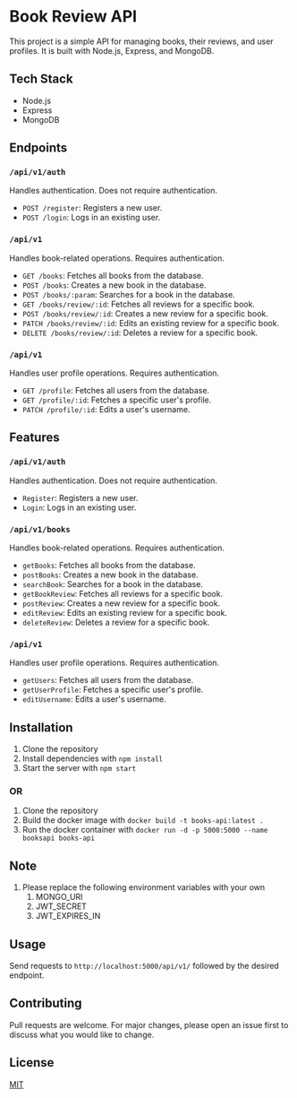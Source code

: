 # Book Review API

This project is a simple API for managing books, their reviews, and user profiles. It is built with Node.js, Express, and MongoDB.

## Tech Stack

- Node.js
- Express
- MongoDB

## Endpoints

### `/api/v1/auth`
Handles authentication. Does not require authentication.

- `POST /register`: Registers a new user.
- `POST /login`: Logs in an existing user.

### `/api/v1`
Handles book-related operations. Requires authentication.

- `GET /books`: Fetches all books from the database.
- `POST /books`: Creates a new book in the database.
- `POST /books/:param`: Searches for a book in the database.
- `GET /books/review/:id`: Fetches all reviews for a specific book.
- `POST /books/review/:id`: Creates a new review for a specific book.
- `PATCH /books/review/:id`: Edits an existing review for a specific book.
- `DELETE /books/review/:id`: Deletes a review for a specific book.

### `/api/v1`
Handles user profile operations. Requires authentication.

- `GET /profile`: Fetches all users from the database.
- `GET /profile/:id`: Fetches a specific user's profile.
- `PATCH /profile/:id`: Edits a user's username.

## Features

### `/api/v1/auth`
Handles authentication. Does not require authentication.

- `Register`: Registers a new user.
- `Login`: Logs in an existing user.

### `/api/v1/books`
Handles book-related operations. Requires authentication.

- `getBooks`: Fetches all books from the database.
- `postBooks`: Creates a new book in the database.
- `searchBook`: Searches for a book in the database.
- `getBookReview`: Fetches all reviews for a specific book.
- `postReview`: Creates a new review for a specific book.
- `editReview`: Edits an existing review for a specific book.
- `deleteReview`: Deletes a review for a specific book.

### `/api/v1`
Handles user profile operations. Requires authentication.

- `getUsers`: Fetches all users from the database.
- `getUserProfile`: Fetches a specific user's profile.
- `editUsername`: Edits a user's username.



## Installation

1. Clone the repository
2. Install dependencies with `npm install`
3. Start the server with `npm start`

### OR

1. Clone the repository
2. Build the docker image with `docker build -t books-api:latest .`
3. Run the docker container with `docker run -d -p 5000:5000 --name booksapi books-api`

## Note

1. Please replace the following environment variables with your own
    1. MONGO_URI
    2. JWT_SECRET
    3. JWT_EXPIRES_IN

## Usage

Send requests to `http://localhost:5000/api/v1/` followed by the desired endpoint.

## Contributing

Pull requests are welcome. For major changes, please open an issue first to discuss what you would like to change.

## License

[MIT](https://choosealicense.com/licenses/mit/)


